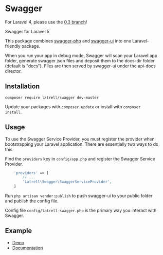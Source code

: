 Swagger
======

For Laravel 4, please use the [0.3 branch](https://github.com/Latrell/Swagger/releases/tag/0.3)!

Swagger for Laravel 5

This package combines [swagger-php](https://github.com/zircote/swagger-php) and [swagger-ui](https://github.com/wordnik/swagger-ui) into one Laravel-friendly package.

When you run your app in debug mode, Swagger will scan your Laravel app folder,
generate swagger json files and deposit them to the docs-dir folder (default is "docs").
Files are then served by swagger-ui under the api-docs director.

## Installation

```
composer require latrell/swagger dev-master
```

Update your packages with ```composer update``` or install with ```composer install```.


## Usage

To use the Swagger Service Provider, you must register the provider when bootstrapping your Laravel application.
There are essentially two ways to do this.

Find the `providers` key in `config/app.php` and register the Swagger Service Provider.

```php
    'providers' => [
        // ...
        'Latrell\Swagger\SwaggerServiceProvider',
    ]
```

Run `php artisan vendor:publish` to push swagger-ui to your public folder and publish the config file.

Config file `config/latrell-swagger.php` is the primary way you interact with Swagger.

## Example

* [Demo](http://petstore.swagger.wordnik.com)
* [Documentation](http://zircote.com/swagger-php)

